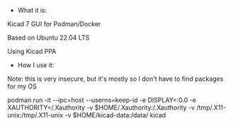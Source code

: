 * What it is:

Kicad 7 GUI for Podman/Docker

Based on Ubuntu 22.04 LTS

Using Kicad PPA


* How I use it:

Note: this is very insecure, but it's mostly so I don't have to find packages for my OS


podman run -it --ipc=host --userns=keep-id -e DISPLAY=:0.0 -e XAUTHORITY=/.Xauthority -v $HOME/.Xauthority:/.Xauthority -v /tmp/.X11-unix:/tmp/.X11-unix -v $HOME/kicad-data:/data/ kicad

